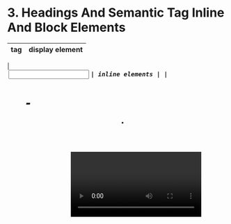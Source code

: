 # 3. Headings And Semantic Tag Inline And Block Elements

| tag | display element |
| --- | --------------- |

| <a>
<b>
<br>
<em>
<i>
<img>
<input>
<label>
<output>
<time>
<tt>
<var> | inline elements |
| <address>
<canvas>

<dd>
<div>
<footer>
<form>
<h1>-<h6>
<header>
<li>
<main>
<nav>
<ol>
<p>
<pre>
<section>
<table>
<ul>
<video> | block elements |
